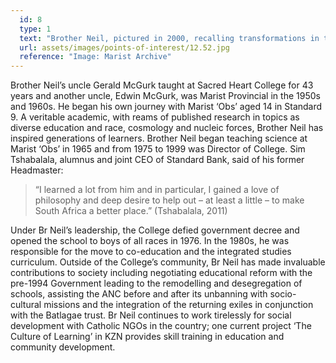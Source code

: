 ```yaml
---
  id: 8
  type: 1
  text: "Brother Neil, pictured in 2000, recalling transformations in the identity and direction of Sacred Heart College."
  url: assets/images/points-of-interest/12.52.jpg
  reference: "Image: Marist Archive"
---
```

Brother Neil’s uncle Gerald McGurk taught at Sacred Heart College for 43 years and another uncle, Edwin McGurk, was Marist Provincial in the 1950s and 1960s. He began his own journey with Marist ‘Obs’ aged 14 in Standard 9. A veritable academic, with reams of published research in topics as diverse education and race, cosmology and nucleic forces, Brother Neil has inspired generations of learners. Brother Neil began teaching science at Marist ‘Obs’ in 1965 and from 1975 to 1999 was Director of College. Sim Tshabalala, alumnus and joint CEO of Standard Bank, said of his former Headmaster:
>“I learned a lot from him and in particular, I gained a love of philosophy and deep desire to help out – at least a little – to make South Africa a better place.”      (Tshabalala, 2011)

Under Br Neil’s leadership, the College defied government decree and opened the school to boys of all races in 1976. In the 1980s, he was responsible for the move to co-education and the integrated studies curriculum. Outside of the College’s community, Br Neil has made invaluable contributions to society including negotiating educational reform with the pre-1994 Government leading to the remodelling and desegregation of schools, assisting the ANC before and after its unbanning with socio-cultural missions and the integration of the returning exiles in conjunction with the Batlagae trust. Br Neil continues to work tirelessly for social development with Catholic NGOs in the country; one current project ‘The Culture of Learning’ in KZN provides skill training in education and community development.  

